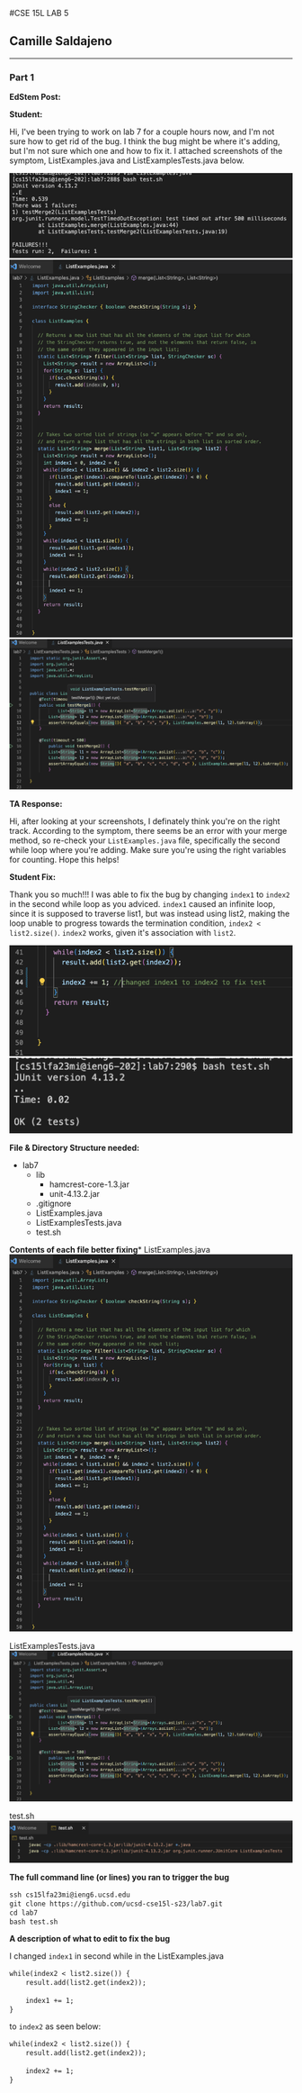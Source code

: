 #CSE 15L LAB 5
## Camille Saldajeno
---
### Part 1
**EdStem Post:**

**Student:**

Hi, I've been trying to work on lab 7 for a couple hours now, and I'm not sure how to get rid of the bug. I think the bug might be where it's adding, but I'm not sure which one and how to fix it. I attached screenshots of the symptom, ListExamples.java and ListExamplesTests.java below.

![Image1](lab5_error.png)
![Image2](lab5_lists.png)
![Image3](lab5_test.png)

**TA Response:**

Hi, after looking at your screenshots, I definately think you're on the right track. According to the symptom, there seems be an error with your merge method, so re-check your `ListExamples.java` file, specifically the second while loop where you're adding. Make sure you're using the right variables for counting. Hope this helps!

**Student Fix:**

Thank you so much!!! I was able to fix the bug by changing `index1` to `index2` in the second while loop as you adviced. `index1` caused an infinite loop, since it is supposed to traverse list1, but was instead using list2, making the loop unable to progress towards the termination condition, `index2 < list2.size()`. `index2` works, given it's association with `list2`.

![Image4](lab5_fix.png)
![Image5](lab5_fixed.png)

**File & Directory Structure needed:**

- lab7
  - lib
      - hamcrest-core-1.3.jar
      - unit-4.13.2.jar
  - .gitignore
  - ListExamples.java
  - ListExamplesTests.java
  - test.sh
 
**Contents of each file better fixing***
ListExamples.java
![Image2](lab5_lists.png)

ListExamplesTests.java
![Image3](lab5_test.png)

test.sh
![Image6](lab5_testrun.png)

**The full command line (or lines) you ran to trigger the bug**
```
ssh cs15lfa23mi@ieng6.ucsd.edu
git clone https://github.com/ucsd-cse15l-s23/lab7.git
cd lab7
bash test.sh
```
**A description of what to edit to fix the bug**

I changed `index1` in second while in the ListExamples.java

```
while(index2 < list2.size()) {
    result.add(list2.get(index2));
    
    index1 += 1;
}
```
to `index2` as seen below:

```
while(index2 < list2.size()) {
    result.add(list2.get(index2));
    
    index2 += 1;
}
```

